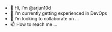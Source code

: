 - 👋 Hi, I’m @arjun10d 
- 🌱 I’m currently getting experienced in DevOps
- 💞️ I’m looking to collaborate on ...
- 📫 How to reach me ...

<!---
arjun10d/arjun10d is a ✨ special ✨ repository because its `README.md` (this file) appears on your GitHub profile.
You can click the Preview link to take a look at your changes.
--->
